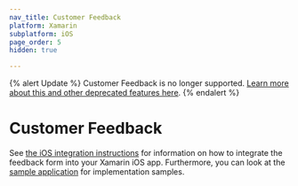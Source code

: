 ```yaml
---
nav_title: Customer Feedback
platform: Xamarin
subplatform: iOS
page_order: 5
hidden: true

---
```

{% alert Update %}
Customer Feedback is no longer supported. [Learn more about this and other deprecated features here]({{site.baseurl}}/help/release_notes/deprecations/#feedback).
{% endalert %}

# Customer Feedback

See [the iOS integration instructions][1] for information on how to integrate the feedback form into your Xamarin iOS app.  Furthermore, you can look at the [sample application][2] for implementation samples.

[1]: {{site.baseurl}}/developer_guide/platform_integration_guides/ios/initial_sdk_setup/
[2]: https://github.com/Appboy/appboy-xamarin-bindings
